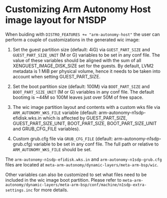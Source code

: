Customizing Arm Autonomy Host image layout for N1SDP
====================================================

When buiding with `DISTRO_FEATURES += "arm-autonomy-host"` the user can
perform a couple of customizations in the generated wic image:

1. Set the guest partition size (default: 4iG) via `GUEST_PART_SIZE` and
   `GUEST_PART_SIZE_UNIT` (M or G) variables to be set in any conf file. The
   value of these variables should be aligned with the sum of all
   XENGUEST_IMAGE_DISK_SIZE set for the guests. By default, LVM2 metadata is
   1 MiB per physical volume, hence it needs to be taken into account when
   setting GUEST_PART_SIZE.

2. Set the boot partition size (default: 100M) via `BOOT_PART_SIZE` and
   `BOOT_PART_SIZE_UNIT` (M or G) variables in any conf file. The default
   bootimg is ~44M so 100M leaves just over 50M of free space.

3. The wic image partition layout and contents with a custom wks file via
   `ARM_AUTONOMY_WKS_FILE` variable (default:
   arm-autonomy-n1sdp-efidisk.wks.in which is affected by GUEST_PART_SIZE,
   GUEST_PART_SIZE_UNIT, BOOT_PART_SIZE, BOOT_PART_SIZE_UNIT and
   GRUB_CFG_FILE variables).

4. Custom grub.cfg file via `GRUB_CFG_FILE` (default:
   arm-autonomy-n1sdp-grub.cfg) variable to be set in any conf file. The full
   path or relative to `ARM_AUTONOMY_WKS_FILE` should be set.

The `arm-autonomy-n1sdp-efidisk.wks.in` and `arm-autonomy-n1sdp-grub.cfg` files
are located at `meta-arm-autonomy/dynamic-layers/meta-arm-bsp/wic`.

Other variables can also be customized to set what files need to be included
in the wic image boot partition. Please refer to
`meta-arm-autonomy/dynamic-layers/meta-arm-bsp/conf/machine/n1sdp-extra-settings.inc`
for more details.
